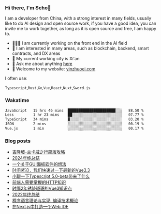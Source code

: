 ### Hi there, I'm Seho👋

I am a developer from China, with a strong interest in many fields, usually like to do AI design and open source work, if you have a good idea, you can invite me to work together, as long as it is open source and free, I am happy to.


- 🙋🏼‍♂️ I am currently working on the front end in the AI field
- 🎯 I am interested in many areas, such as blockchain, backend, smart contracts, and DX areas
- 🏢 My current working city is Xi'an
- 💬 Ask me about anything [here](https://github.com/seho-dev/seho-dev/issues)
- 🌟 Welcome to my website: [yinzhuoei.com](https://yinzhuoei.com/)

I often use:

`Typescript`,`Rust`,`Go`,`Vue`,`React`,`Nuxt`,`Sword.js`

### Wakatime

<!--START_SECTION:waka-->

```txt
JavaScript   15 hrs 46 mins  ██████████████████████░░░   88.50 %
Less         1 hr 23 mins    ██░░░░░░░░░░░░░░░░░░░░░░░   07.77 %
TypeScript   34 mins         ▓░░░░░░░░░░░░░░░░░░░░░░░░   03.20 %
JSON         2 mins          ░░░░░░░░░░░░░░░░░░░░░░░░░   00.19 %
Vue.js       1 min           ░░░░░░░░░░░░░░░░░░░░░░░░░   00.17 %
```

<!--END_SECTION:waka-->
### Blog posts
<!-- BLOG-POST-LIST:START -->
- [吉隆坡-兰卡威之行简版攻略](https://www.yinzhuoei.com/index.php/archives/830/)
- [2024年终总结](https://www.yinzhuoei.com/index.php/archives/829/)
- [一个关于GUI面板软件的想法](https://www.yinzhuoei.com/index.php/archives/824/)
- [时间紧迫，我们快速过一下最新的Vue3.3](https://www.yinzhuoei.com/index.php/archives/818/)
- [小聊一下Typescript 5.0-beta带来了什么](https://www.yinzhuoei.com/index.php/archives/813/)
- [前端人需要掌握的HTTP知识](https://www.yinzhuoei.com/index.php/archives/803/)
- [时隔2年锈迹斑斑的Vue3知识点](https://www.yinzhuoei.com/index.php/archives/794/)
- [2022年终总结](https://www.yinzhuoei.com/index.php/archives/793/)
- [程序语言理论与实现: 编译技术概论](https://www.yinzhuoei.com/index.php/archives/789/)
- [在Next.js中打造一个Web IDE](https://www.yinzhuoei.com/index.php/archives/786/)
<!-- BLOG-POST-LIST:END -->

<!-- ![](https://github-readme-stats.vercel.app/api?username=1018715564) -->
